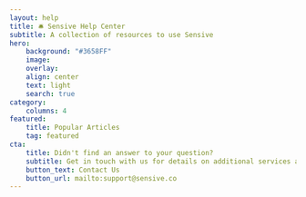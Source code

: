 ```yaml
---
layout: help
title: 🛎️ Sensive Help Center
subtitle: A collection of resources to use Sensive
hero:
    background: "#3658FF"
    image: 
    overlay: 
    align: center
    text: light
    search: true
category:
    columns: 4
featured:
    title: Popular Articles
    tag: featured
cta:
    title: Didn't find an answer to your question?
    subtitle: Get in touch with us for details on additional services and custom work pricing
    button_text: Contact Us   
    button_url: mailto:support@sensive.co      
---
```

